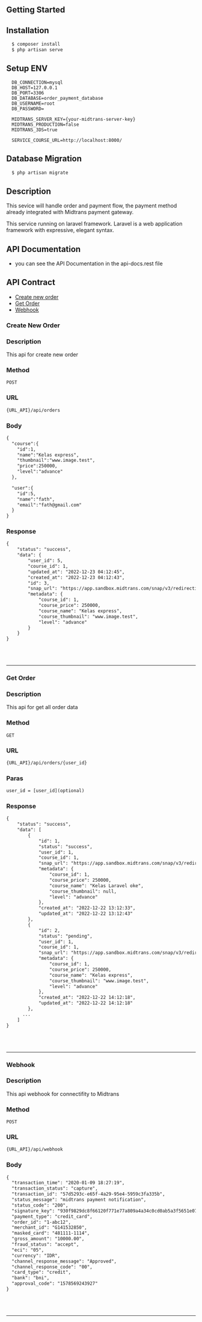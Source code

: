 ## Getting Started

## Installation
```bash
  $ composer install
  $ php artisan serve
```

## Setup ENV
```exampe
  DB_CONNECTION=mysql
  DB_HOST=127.0.0.1
  DB_PORT=3306
  DB_DATABASE=order_payment_database
  DB_USERNAME=root
  DB_PASSWORD=

  MIDTRANS_SERVER_KEY={your-midtrans-server-key}
  MIDTRANS_PRODUCTION=false
  MIDTRANS_3DS=true

  SERVICE_COURSE_URL=http://localhost:8000/
```
## Database Migration
```bash
  $ php artisan migrate
```

## Description
  This sevice will handle order and payment flow, the payment method already integrated with Midtrans payment gateway.

  This service running on laravel framework. Laravel is a web application framework with expressive, elegant syntax.

## API Documentation
- you can see the API Documentation in the api-docs.rest file

## API Contract

- [Create new order](#create-new-order)
- [Get Order](#get-order)
- [Webhook](#webhook)


### Create New Order

### Description
This api for create new order

### Method
`POST`

### URL
```diff
{URL_API}/api/orders
```

### Body
```diff
{
  "course":{
    "id":1,
    "name":"Kelas express",
    "thumbnail":"www.image.test",
    "price":250000,
    "level":"advance"
  },

  "user":{
    "id":5,
    "name":"fath",
    "email":"fath@gmail.com"
  }
}
```
### Response
```diff
{
    "status": "success",
    "data": {
        "user_id": 5,
        "course_id": 1,
        "updated_at": "2022-12-23 04:12:45",
        "created_at": "2022-12-23 04:12:43",
        "id": 3,
        "snap_url": "https://app.sandbox.midtrans.com/snap/v3/redirection/eba56350-6d14-4c26-b170-afd742189ba5",
        "metadata": {
            "course_id": 1,
            "course_price": 250000,
            "course_name": "Kelas express",
            "course_thumbnail": "www.image.test",
            "level": "advance"
        }
    }
}
```
<br>
<br>

---

### Get Order

### Description
This api for get all order data

### Method
`GET`

### URL
```diff
{URL_API}/api/orders/{user_id}
```

### Paras
```diff
user_id = [user_id](optional)
```

### Response
```diff
{
    "status": "success",
    "data": [
        {
            "id": 1,
            "status": "success",
            "user_id": 1,
            "course_id": 1,
            "snap_url": "https://app.sandbox.midtrans.com/snap/v3/redirection/67ee2afa-a351-4547-9ee6-c8ca4b9fb845",
            "metadata": {
                "course_id": 1,
                "course_price": 250000,
                "course_name": "Kelas Laravel oke",
                "course_thumbnail": null,
                "level": "advance"
            },
            "created_at": "2022-12-22 13:12:33",
            "updated_at": "2022-12-22 13:12:43"
        },
        {
            "id": 2,
            "status": "pending",
            "user_id": 1,
            "course_id": 1,
            "snap_url": "https://app.sandbox.midtrans.com/snap/v3/redirection/5637df4e-c2b6-4fbc-823c-cbb776f1712b",
            "metadata": {
                "course_id": 1,
                "course_price": 250000,
                "course_name": "Kelas express",
                "course_thumbnail": "www.image.test",
                "level": "advance"
            },
            "created_at": "2022-12-22 14:12:18",
            "updated_at": "2022-12-22 14:12:18"
        },
      ...
    ]
}
```
<br>
<br>

---

### Webhook

### Description
This api webhook for connectifity to Midtrans

### Method
`POST`

### URL
```diff
{URL_API}/api/webhook
```

### Body
```diff
{
  "transaction_time": "2020-01-09 18:27:19",
  "transaction_status": "capture",
  "transaction_id": "57d5293c-e65f-4a29-95e4-5959c3fa335b",
  "status_message": "midtrans payment notification",
  "status_code": "200",
  "signature_key": "930f9829dc8f66120f771e77a809a4a34c0cd0ab5a3f5651e07d5c3f23f6dc9b7aa144d3c5dddf0024dd08c29b8b73c16183857b28499bb8769d1bcdc234af55",
  "payment_type": "credit_card",
  "order_id": "1-abc12",
  "merchant_id": "G141532850",
  "masked_card": "481111-1114",
  "gross_amount": "10000.00",
  "fraud_status": "accept",
  "eci": "05",
  "currency": "IDR",
  "channel_response_message": "Approved",
  "channel_response_code": "00",
  "card_type": "credit",
  "bank": "bni",
  "approval_code": "1578569243927"
}
```

<br>
<br>

---

